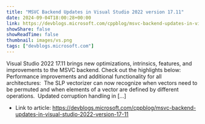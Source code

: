 ```yaml
---
title: "MSVC Backend Updates in Visual Studio 2022 version 17.11"
date: 2024-09-04T18:00:28+00:00
link: https://devblogs.microsoft.com/cppblog/msvc-backend-updates-in-visual-studio-2022-version-17-11
showShare: false
showReadTime: false
thumbnail: images/vs.png
tags: ["devblogs.microsoft.com"]
---
```

Visual Studio 2022 17.11 brings new optimizations, intrinsics, features, and improvements to the MSVC backend. Check out the highlights below:  Performance improvements and additional functionality for all architectures:  The SLP vectorizer can now recognize when vectors need to be permuted and when elements of a vector are defined by different operations.  Updated corruption handling in […]

- Link to article: https://devblogs.microsoft.com/cppblog/msvc-backend-updates-in-visual-studio-2022-version-17-11